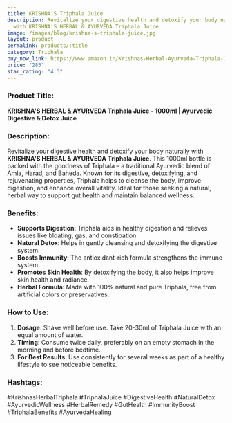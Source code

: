 ```yaml
---
title: KRISHNA'S Triphala Juice
description: Revitalize your digestive health and detoxify your body naturally
  with KRISHNA'S HERBAL & AYURVEDA Triphala Juice.
image: /images/blog/krishna-s-triphala-juice.jpg
layout: product
permalink: products/:title
category: Triphala
buy_now_link: https://www.amazon.in/Krishnas-Herbal-Ayurveda-Triphala-Juice/dp/B07ZF493Y2/ref=sr_1_48?crid=3AE0V1J1E19HZ&tag=ayushmonk-21
price: "285"
star_rating: "4.3"
---
```

### Product Title:
**KRISHNA'S HERBAL & AYURVEDA Triphala Juice - 1000ml | Ayurvedic Digestive & Detox Juice**

### Description:
Revitalize your digestive health and detoxify your body naturally with **KRISHNA'S HERBAL & AYURVEDA Triphala Juice**. This 1000ml bottle is packed with the goodness of Triphala – a traditional Ayurvedic blend of Amla, Harad, and Baheda. Known for its digestive, detoxifying, and rejuvenating properties, Triphala helps to cleanse the body, improve digestion, and enhance overall vitality. Ideal for those seeking a natural, herbal way to support gut health and maintain balanced wellness.

### Benefits:
- **Supports Digestion**: Triphala aids in healthy digestion and relieves issues like bloating, gas, and constipation.
- **Natural Detox**: Helps in gently cleansing and detoxifying the digestive system.
- **Boosts Immunity**: The antioxidant-rich formula strengthens the immune system.
- **Promotes Skin Health**: By detoxifying the body, it also helps improve skin health and radiance.
- **Herbal Formula**: Made with 100% natural and pure Triphala, free from artificial colors or preservatives.

### How to Use:
1. **Dosage**: Shake well before use. Take 20-30ml of Triphala Juice with an equal amount of water.
2. **Timing**: Consume twice daily, preferably on an empty stomach in the morning and before bedtime.
3. **For Best Results**: Use consistently for several weeks as part of a healthy lifestyle to see noticeable benefits.

### Hashtags:
#KrishnasHerbalTriphala #TriphalaJuice #DigestiveHealth #NaturalDetox #AyurvedicWellness #HerbalRemedy #GutHealth #ImmunityBoost #TriphalaBenefits #AyurvedaHealing
